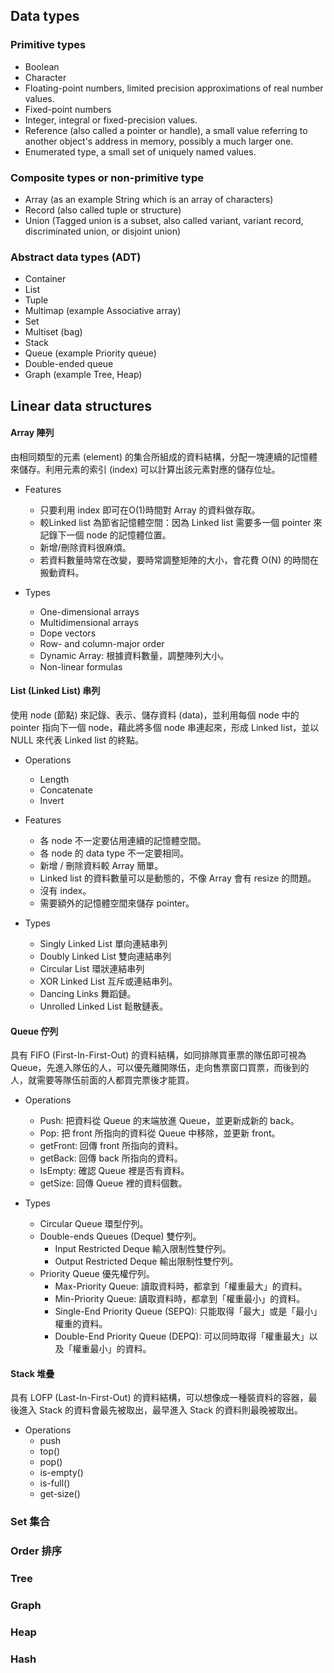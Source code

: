 ## Data types
### Primitive types
- Boolean
- Character
- Floating-point numbers, limited precision approximations of real number values.
- Fixed-point numbers
- Integer, integral or fixed-precision values.
- Reference (also called a pointer or handle), a small value referring to another object's address in memory, possibly a much larger one.
- Enumerated type, a small set of uniquely named values. 

### Composite types or non-primitive type
- Array (as an example String which is an array of characters)
- Record (also called tuple or structure)
- Union (Tagged union is a subset, also called variant, variant record, discriminated union, or disjoint union)

### Abstract data types (ADT)
- Container
- List
- Tuple
- Multimap (example Associative array)
- Set
- Multiset (bag)
- Stack
- Queue (example Priority queue)
- Double-ended queue
- Graph (example Tree, Heap)

## Linear data structures
#### Array 陣列

由相同類型的元素 (element) 的集合所組成的資料結構，分配一塊連續的記憶體來儲存。利用元素的索引 (index) 可以計算出該元素對應的儲存位址。

- Features
  - 只要利用 index 即可在O(1)時間對 Array 的資料做存取。
  - 較Linked list 為節省記憶體空間：因為 Linked list 需要多一個 pointer 來記錄下一個 node 的記憶體位置。
  - 新增/刪除資料很麻煩。
  - 若資料數量時常在改變，要時常調整矩陣的大小，會花費 O(N) 的時間在搬動資料。

- Types
  - One-dimensional arrays
  - Multidimensional arrays
  - Dope vectors
  - Row- and column-major order
  - Dynamic Array: 根據資料數量，調整陣列大小。
  - Non-linear formulas

#### List (Linked List) 串列

使用 node (節點) 來記錄、表示、儲存資料 (data)，並利用每個 node 中的 pointer 指向下一個 node，藉此將多個 node 串連起來，形成 Linked list，並以 NULL 來代表 Linked list 的終點。

- Operations
  - Length 
  - Concatenate
  - Invert
  
- Features
  - 各 node 不一定要佔用連續的記憶體空間。
  - 各 node 的 data type 不一定要相同。
  - 新增 / 刪除資料較 Array 簡單。
  - Linked list 的資料數量可以是動態的，不像 Array 會有 resize 的問題。
  - 沒有 index。
  - 需要額外的記憶體空間來儲存 pointer。

- Types
  - Singly Linked List 單向連結串列
  - Doubly Linked List 雙向連結串列
  - Circular List 環狀連結串列
  - XOR Linked List 互斥或連結串列。
  - Dancing Links 舞蹈鏈。
  - Unrolled Linked List 鬆散鏈表。
  
#### Queue 佇列

具有 FIFO (First-In-First-Out) 的資料結構，如同排隊買車票的隊伍即可視為 Queue，先進入隊伍的人，可以優先離開隊伍，走向售票窗口買票，而後到的人，就需要等隊伍前面的人都買完票後才能買。

- Operations
  - Push: 把資料從 Queue 的末端放進 Queue，並更新成新的 back。
  - Pop: 把 front 所指向的資料從 Queue 中移除，並更新 front。
  - getFront: 回傳 front 所指向的資料。
  - getBack: 回傳 back 所指向的資料。
  - IsEmpty: 確認 Queue 裡是否有資料。
  - getSize: 回傳 Queue 裡的資料個數。

- Types
  - Circular Queue 環型佇列。
  - Double-ends Queues (Deque) 雙佇列。
    - Input Restricted Deque 輸入限制性雙佇列。
    - Output Restricted Deque 輸出限制性雙佇列。
  - Priority Queue 優先權佇列。
    - Max-Priority Queue: 讀取資料時，都拿到「權重最大」的資料。
    - Min-Priority Queue: 讀取資料時，都拿到「權重最小」的資料。
    - Single-End Priority Queue (SEPQ): 只能取得「最大」或是「最小」權重的資料。
    - Double-End Priority Queue (DEPQ): 可以同時取得「權重最大」以及「權重最小」的資料。

#### Stack 堆疊

具有 LOFP (Last-In-First-Out) 的資料結構，可以想像成一種裝資料的容器，最後進入 Stack 的資料會最先被取出，最早進入 Stack 的資料則最晚被取出。

- Operations
  - push
  - top()
  - pop()
  - is-empty()
  - is-full()
  - get-size()

### Set 集合
### Order 排序
### Tree
### Graph
### Heap
### Hash
